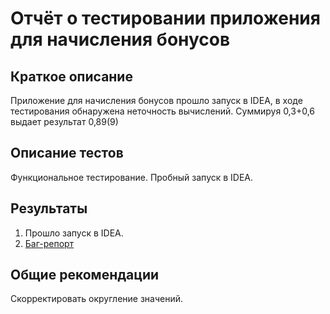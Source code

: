 # Отчёт о тестировании приложения для начисления бонусов

## Краткое описание

Приложение для начисления бонусов прошло запуск в IDEA, в ходе тестирования обнаружена неточность вычислений.
Суммируя 0,3+0,6 выдает результат 0,89(9)

## Описание тестов

Функциональное тестирование. Пробный запуск в IDEA.

## Результаты

1. Прошло запуск в IDEA.
2. [Баг-репорт](https://github.com/shubartsova/precision/issues/1)

## Общие рекомендации

Скорректировать округление значений.
